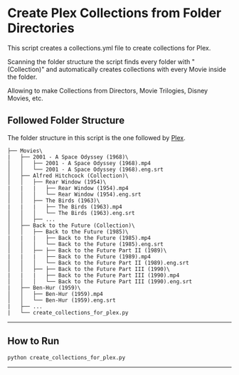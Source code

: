 Create Plex Collections from Folder Directories
============

This script creates a collections.yml file to create collections for Plex.

Scanning the folder structure the script finds every folder with "(Collection)" and automatically creates collections with every Movie inside the folder.

Allowing to make Collections from Directors, Movie Trilogies, Disney Movies, etc.


## Followed Folder Structure

The folder structure in this script is the one followed by [Plex](https://support.plex.tv/articles/naming-and-organizing-your-movie-media-files/).

```
├── Movies\
|   ├── 2001 - A Space Odyssey (1968)\
│   │   ├── 2001 - A Space Odyssey (1968).mp4
│   │   └── 2001 - A Space Odyssey (1968).eng.srt
│   ├── Alfred Hitchcock (Collection)\
│   │   ├── Rear Window (1954)\
|   |   |   ├── Rear Window (1954).mp4
│   │   │   └── Rear Window (1954).eng.srt
│   │   ├── The Birds (1963)\
|   |   |   ├── The Birds (1963).mp4
│   │   │   └── The Birds (1963).eng.srt
│   │   ├── ...
│   ├── Back to the Future (Collection)\
│   │   ├── Back to the Future (1985)\
|   |   |   ├── Back to the Future (1985).mp4
│   │   │   └── Back to the Future (1985).eng.srt
│   │   ├── ├── Back to the Future Part II (1989)\
|   |   |   ├── Back to the Future (1989).mp4
│   │   │   └── Back to the Future Part II (1989).eng.srt
│   │   ├── ├── Back to the Future Part III (1990)\
|   |   |   ├── Back to the Future Part III (1990).mp4
│   │   │   └── Back to the Future Part III (1990).eng.srt
|   ├── Ben-Hur (1959)\
│   │   ├── Ben-Hur (1959).mp4
│   │   └── Ben-Hur (1959).eng.srt
|   ├── ...
|   └── create_collections_for_plex.py
```

---

## How to Run

```sh
python create_collections_for_plex.py
```

---
